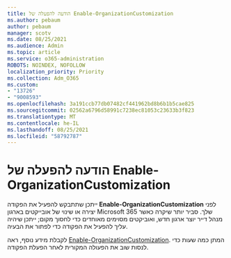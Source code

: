 ```yaml
---
title: הודעה להפעלה של Enable-OrganizationCustomization
ms.author: pebaum
author: pebaum
manager: scotv
ms.date: 08/25/2021
ms.audience: Admin
ms.topic: article
ms.service: o365-administration
ROBOTS: NOINDEX, NOFOLLOW
localization_priority: Priority
ms.collection: Adm_O365
ms.custom:
- "13726"
- "9008593"
ms.openlocfilehash: 3a191ccb77db07482cf441962bd8b6b1b5cae825
ms.sourcegitcommit: 02562a6796d58991c7238ec81053c23633b3f823
ms.translationtype: MT
ms.contentlocale: he-IL
ms.lasthandoff: 08/25/2021
ms.locfileid: "58792787"
---
```

# <a name="message-to-run-enable-organizationcustomization"></a>הודעה להפעלה של Enable-OrganizationCustomization

ייתכן שתתבקש להפעיל את הפקודה **Enable-OrganizationCustomization** לפני יצירה או שינוי של אובייקטים בארגון Microsoft 365 שלך. סביר יותר שיקרה כאשר מנהל דייר יוצר ארגון חדש, ואוביקטים מסוימים מאוחדים כדי לחסוך מקום; ייתכן שיהיה עליך להפעיל את הפקודה כדי לפתור את הבעיה.

לקבלת מידע נוסף, ראה [Enable-OrganizationCustomization](https://docs.microsoft.com/powershell/module/exchange/enable-organizationcustomization). המתן כמה שעות כדי לנסות שוב את הפעולה המקורית לאחר הפעלת הפקודה.
